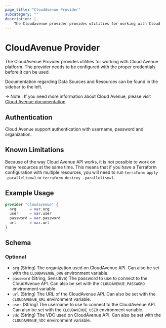 ```yaml
---
page_title: "CloudAvenue Provider"
subcategory: ""
description: |-
    The Cloudavenue provider provides utilities for working with Cloud Avenue platform.
---
```


# CloudAvenue Provider

The CloudAvenue Provider provides utilities for working with Cloud Avenue platform.
The provider needs to be configured with the proper credentials before it can be used.

Documentation regarding Data Sources and Resources can be found in the sidebar to the left.

 -> Note : If you need more information about Cloud Avenue, please visit [Cloud Avenue documentation](https://wiki.cloudavenue.orange-business.com/w/index.php/Accueil).
## Authentication

Cloud Avenue support authentication with username, password and organization.

## Known Limitations

Because of the way Cloud Avenue API works, it is not possible to work on many resources at the same time.
This means that if you have a Terraform configuration with multiple resources, you will need to run `terraform apply -parallelism=1` or `terraform destroy -parallelism=1`.

## Example Usage

```terraform
provider "cloudavenue" {
  org      = var.org
  user     = var.user
  password = var.password
  url      = var.url
}
```

<!-- schema generated by tfplugindocs -->
## Schema

### Optional

- `org` (String) The organization used on CloudAvenue API. Can also be set with the `CLOUDAVENUE_ORG` environment variable.
- `password` (String, Sensitive) The password to use to connect to the CloudAvenue API. Can also be set with the `CLOUDAVENUE_PASSWORD` environment variable.
- `url` (String) The URL of the CloudAvenue API. Can also be set with the `CLOUDAVENUE_URL` environment variable.
- `user` (String) The username to use to connect to the CloudAvenue API. Can also be set with the `CLOUDAVENUE_USER` environment variable.
- `vdc` (String) The VDC used on CloudAvenue API. Can also be set with the `CLOUDAVENUE_VDC` environment variable.
